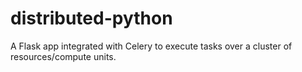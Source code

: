 # distributed-python
A Flask app integrated with Celery to execute tasks over a cluster of resources/compute units.
